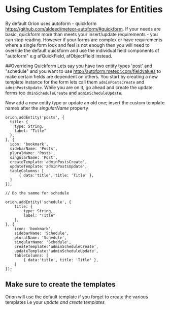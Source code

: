 # Using Custom Templates for Entities
By default Orion uses autoform - quickform https://github.com/aldeed/meteor-autoform/#quickform. If your needs are basic, quickform more than meets your insert/update requirements - you can stop reading. However if your forms are complex or have requirements where a single form look and feel is not enough then you will need to override the default quickform and use the individual field components of "autoform" e.g afQuickField, afObjectField instead.

##Overriding Quickform
Lets say you have two entity types 'post' and "schedule" and you want to use http://autoform.meteor.com/fieldvalues to make certain fields are dependent on others. You start by creating a new template instance for the form lets call them `adminPostsCreate` and `adminPostsUpdate`. While you are on it, go ahead and create the update forms too `dminScheduleCreate` and `adminScheduleUpdate`.

Now add a new entity type or update an old one; insert the custom template names after the *singularName* property

```
orion.addEntity('posts', {
  title: {
    type: String,
    label: "Title"
  },
}, {
  icon: 'bookmark',
  sidebarName: 'Posts',
  pluralName: 'Posts',
  singularName: 'Post',
  createTemplate:'adminPostsCreate',
  updateTemplate:'adminPostsUpdate',
  tableColumns: [
      { data:'title', title: 'Title' },
  ]
});

// Do the samme for schedule

orion.addEntity('schedule', {
    title: {
        type: String,
        label: "Title"
    },
}, {
    icon: 'bookmark',
    sidebarName: 'Schedule',
    pluralName: 'Schedule',
    singularName: 'Schedule',
    createTemplate:'adminScheduleCreate',
    updateTemplate:'adminScheduleUpdate',
    tableColumns: [
        { data:'title', title: 'Title' },
    ]
});
```

## Make sure to create the templates
Orion will use the default template if you forget to create the various templates i.e your *update and create templates*

